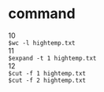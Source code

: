 # command

10  
`$wc -l hightemp.txt`  
11  
`$expand -t 1 hightemp.txt`  
12  
`$cut -f 1 hightemp.txt`  
`$cut -f 2 hightemp.txt`  

